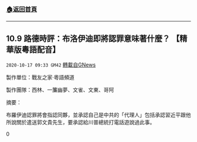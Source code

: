 ###  [:house:返回首頁](https://github.com/ourhimalayas/txt)
---

## 10.9 路德時評：布洛伊迪即將認罪意味著什麼？ 【精華版粵語配音】
`2020-10-17 09:33 GM42` [轉載自GNews](https://gnews.org/zh-hant/430311/)

製作單位：戰友之家·粵語頻道

製作團隊：西林、一簾幽夢、文雀、文東、哥阿



摘要：

布羅伊迪認罪將會指認同夥，並承認自己是中共的「代理人」包括承認習近平跟他所說關於遣送郭文貴先生，要承認給川普總統打電話遊說過此事。

0
